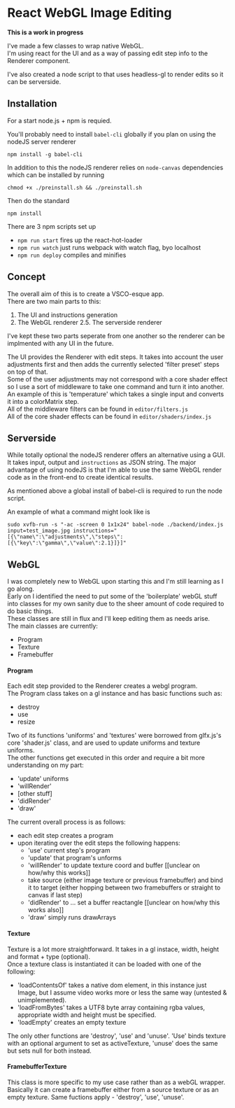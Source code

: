# React WebGL Image Editing

**This is a work in progress**


I've made a few classes to wrap native WebGL.  
I'm using react for the UI and as a way of passing edit step info to the Renderer component.


I've also created a node script to that uses headless-gl to render edits so it can be serverside.


## Installation

For a start node.js + npm is requied.

You'll probably need to install `babel-cli` globally if you plan on using the nodeJS server renderer

`npm install -g babel-cli`

In addition to this the nodeJS renderer relies on `node-canvas` dependencies which can be installed by running

`chmod +x ./preinstall.sh && ./preinstall.sh`

Then do the standard

`npm install`


There are 3 npm scripts set up

- `npm run start` fires up the react-hot-loader
- `npm run watch` just runs webpack with watch flag, byo localhost
- `npm run deploy` compiles and minifies

## Concept

The overall aim of this is to create a VSCO-esque app.  
There are two main parts to this:

1. The UI and instructions generation
2. The WebGL renderer
2.5. The serverside renderer

I've kept these two parts seperate from one another so the renderer can be implmented with any UI in the future.

The UI provides the Renderer with edit steps. It takes into account the user adjustments first and then adds the currently selected 'filter preset' steps on top of that.  
Some of the user adjustments may not correspond with a core shader effect so I use a sort of middleware to take one command and turn it into another.  
An example of this is 'temperature' which takes a single input and converts it into a colorMatrix step.  
All of the middleware filters can be found in `editor/filters.js`  
All of the core shader effects can be found in `editor/shaders/index.js`  


## Serverside

While totally optional the nodeJS renderer offers an alternative using a GUI. It takes input, output and `instructions` as JSON string. The major advantage of using nodeJS is that I'm able to use the same WebGL render code as in the front-end to create identical results. 

As mentioned above a global install of babel-cli is required to run the node script.

An example of what a command might look like is

`sudo xvfb-run -s "-ac -screen 0 1x1x24" babel-node ./backend/index.js input=test_image.jpg instructions="[{\"name\":\"adjustments\",\"steps\":[{\"key\":\"gamma\",\"value\":2.1}]}]"`


## WebGL

I was completely new to WebGL upon starting this and I'm still learning as I go along.  
Early on I identified the need to put some of the 'boilerplate' webGL stuff into classes for my own sanity due to the sheer amount of code required to do basic things.  
These classes are still in flux and I'll keep editing them as needs arise.  
The main classes are currently:
- Program
- Texture
- Framebuffer

#### Program

Each edit step provided to the Renderer creates a webgl program.  
The Program class takes on a gl instance and has basic functions such as:  
- destroy
- use 
- resize

Two of its functions 'uniforms' and 'textures' were borrowed from glfx.js's core 'shader.js' class, and are used to update uniforms and texture uniforms.  
The other functions get executed in this order and require a bit more understanding on my part:
- 'update' uniforms
- 'willRender'
- [other stuff]
- 'didRender'
- 'draw'

The current overall process is as follows:
- each edit step creates a program
- upon iterating over the edit steps the following happens:
  - 'use' current step's program
  - 'update' that program's unforms
  - 'willRender' to update texture coord and buffer [[unclear on how/why this works]]
  -  take source (either image texture or previous framebuffer) and bind it to target (either hopping between two framebuffers or straight to canvas if last step)
  - 'didRender' to ... set a buffer reactangle [[unclear on how/why this works also]]
  - 'draw' simply runs drawArrays

#### Texture

Texture is a lot more straightforward. It takes in a gl instace, width, height and format + type (optional).  
Once a texture class is instantiated it can be loaded with one of the following:
- 'loadContentsOf' takes a native dom element, in this instance just Image, but I assume video works more or less the same way (untested & unimplemented).
- 'loadFromBytes' takes a UTF8 byte array containing rgba values, appropriate width and height must be specified.
- 'loadEmpty' creates an empty texture

The only other functions are 'destroy', 'use' and 'unuse'. 'Use' binds texture with an optional argument to set as activeTexture, 'unuse' does the same but sets null for both instead.

#### FramebufferTexture

This class is more specific to my use case rather than as a webGL wrapper.  
Basically it can create a framebuffer either from a source texture or as an empty texture.
Same fuctions apply - 'destroy', 'use', 'unuse'.